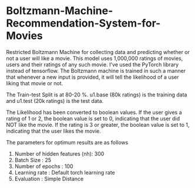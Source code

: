 # Boltzmann-Machine-Recommendation-System-for-Movies
Restricted Boltzmann Machine for collecting data and predicting whether or not a user will like a movie.
This model uses 1,000,000 ratings of movies, users and their ratings of any such movie. I've used the PyTorch library instead of tensorflow. The Boltzmann machine is trained in such a manner that whenever a new input is provided, it will tell the likelihood of a user liking that movie or not.

The Train-test Split is at 80-20 %. u1.base (80k ratings) is the training data and u1.test (20k ratings) is the test data.

The Likelihood has been converted to boolean values. If the user gives a rating of 1 or 2, the boolean value is set to 0, indicating that the user did NOT like the movie. If the rating is 3 or greater, the boolean value is set to 1, indicating that the user likes the movie.

The parameters for optimum results are as follows 

1. Number of hidden features (nh): 300
2. Batch Size : 25
3. Number of epochs : 100
4. Learning rate : Default torch learning rate
5. Evaluation : Simple Distance

